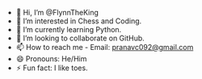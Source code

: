 - 👋 Hi, I’m @FlynnTheKing
- 👀 I’m interested in Chess and Coding.
- 🌱 I’m currently learning Python.
- 💞️ I’m looking to collaborate on GitHub.
- 📫 How to reach me - Email: pranavc092@gmail.com
- 😄 Pronouns: He/Him
- ⚡ Fun fact: I like toes.
<!---
FlynnTheKing/FlynnTheKing is a ✨ special ✨ repository because its `README.md` (this file) appears on your GitHub profile.
You can click the Preview link to take a look at your changes.
--->
